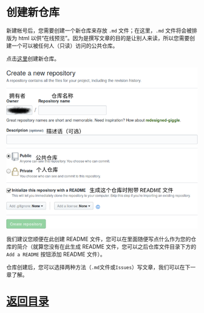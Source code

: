 # 创建新仓库

新建帐号后，您需要创建一个新仓库来存放 `.md` 文件；在这里，`.md` 文件将会被排版为 html 以供“在线预览”。因为是撰写文章的目的是让别人来读，所以您需要创建一个可以被任何人（只读）访问的公共仓库。

点击[这里](https://github.com/new)创建新仓库。


![](/img/Start-a-Repository.png)

我们建议您顺便在此创建 README 文件，您可以在里面随便写点什么作为您的仓库的简介（就算您没有在此生成 README 文件，您可以之后仓库文件目录下方的 `Add a README` 按钮添加 README 文件）。

仓库创建后，您可以选择两种方法（`.md`文件或`Issues`）写文章，我们可以在下一章了解。

# [返回目录](./README.md)
